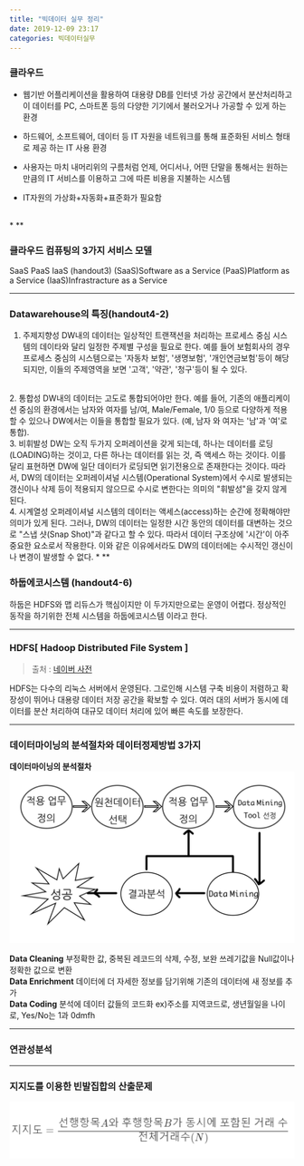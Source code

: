 ```yaml
---
title: "빅데이터 실무 정리"
date: 2019-12-09 23:17
categories: 빅데이터실무
---
```


### 클라우드 ###
- 웹기반 어플리케이션을 활용하여 대용량 DB를 인터넷 가상 공간에서 분산처리하고 이 데이터를 PC, 스마트폰 등의 다양한 기기에서 불러오거나 가공할 수 있게 하는 환경

- 하드웨어, 소프트웨어, 데이터 등 IT 자원을 네트워크를 통해 표준화된 서비스 형태로 제공 하는 IT 사용 환경

- 사용자는 마치 내머리위의 구름처럼 언제, 어디서나, 어떤 단말을 통해서는 원하는 만큼의 IT 서비스를 이용하고 그에 따른 비용을 지불하는 시스템

- IT자원의 가상화+자동화+표준화가 필요함
<br/>
* **



### 클라우드 컴퓨팅의 3가지 서비스 모델 ###
SaaS PaaS IaaS (handout3)
(SaaS)Software as a Service
(PaaS)Platform as a Service
(IaaS)Infrastracture as a Service
* **

### Datawarehouse의 특징(handout4-2) ###

1. 주제지향성
DW내의 데이터는 일상적인 트랜잭션을 처리하는 프로세스 중심 시스템의 데이타와 달리 일정한 주제별 구성을 필요로 한다.
예를 들어 보험회사의 경우 프로세스 중심의 시스템으로는 '자동차 보험', '생명보험', '개인연금보험'등이 해당 되지만,
이들의 주제영역을 보면 '고객', '약관', '청구'등이 될 수 있다.  
<br/>
2. 통합성
DW내의 데이터는 고도로 통합되어야만 한다.
예를 들어, 기존의 애플리케이션 중심의 환경에서는 남자와 여자를 남/여, Male/Female, 1/0 등으로
다양하게 적용 할 수 있으나 DW에서는 이들을 통합할 필요가 있다. (예, 남자 와 여자는 '남'과 '여'로 통합).
<br/>
3. 비휘발성
DW는 오직 두가지 오퍼레이션을 갖게 되는데, 하나는 데이터를 로딩(LOADING)하는 것이고,
다른 하나는 데이터를 읽는 것, 즉 액세스 하는 것이다.
이를 달리 표현하면 DW에 일단 데이터가 로딩되면 읽기전용으로 존재한다는 것이다.
따라서, DW의 데이터는 오퍼레이셔널 시스템(Operational System)에서 수시로 발생되는 갱신이나 삭제 등이 적용되지 않으므로
수시로 변한다는 의미의 "휘발성"을 갖지 않게 된다.
<br/>
4. 시계열성
오퍼레이셔널 시스템의 데이터는 액세스(access)하는 순간에 정확해야만 의미가 있게 된다.
그러나, DW의 데이터는 일정한 시간 동안의 데이터를 대변하는 것으로 "스냅 샷(Snap Shot)"과 같다고 할 수 있다.
따라서 데이터 구조상에 '시간'이 아주 중요한 요소로서 작용한다.
이와 같은 이유에서라도 DW의 데이터에는 수시적인 갱신이나 변경이 발생할 수 없다.
* **

### 하둡에코시스템 (handout4-6) ###
하둡은 HDFS와 맵 리듀스가 핵심이지만 이 두가지만으로는 운영이 어렵다.
정상적인 동작을 하기위한 전체 시스템을 하둡에코시스템 이라고 한다.
* **

### HDFS[ Hadoop Distributed File System ] ###
>출처 : [네이버 사전]

HDFS는 다수의 리눅스 서버에서 운영된다.
그로인해 시스템 구축 비용이 저렴하고 확장성이 뛰어나 대용량 데이터 저장 공간을 확보할 수 있다.
 여러 대의 서버가 동시에 데이터를 분산 처리하여 대규모 데이터 처리에 있어 빠른 속도를 보장한다.
* **

### 데이터마이닝의 분석절차와 데이터정제방법 3가지 ###
**데이터마이닝의 분석절차**
![datamining](/assets/images/datamining.png)
<br/>

**Data Cleaning**
부정확한 값, 중복된 레코드의 삭제, 수정, 보완
쓰레기값을 Null값이나 정확한 값으로 변환<br/>
**Data Enrichment**
데이터에 더 자세한 정보를 담기위해 기존의 데이터에 새 정보를 추가<br/>
**Data Coding**
분석에 데이터 값들의 코드화
ex)주소를 지역코드로, 생년월일을 나이로, Yes/No는 1과 0dmfh
* **

### 연관성분석 ###

* **
### 지지도를 이용한 빈발집합의 산출문제 ###
![지지도](/assets/images/jiji.PNG)
<br/>





[네이버 사전]: https://terms.naver.com/entry.nhn?docId=3386311&cid=58370&categoryId=58370
